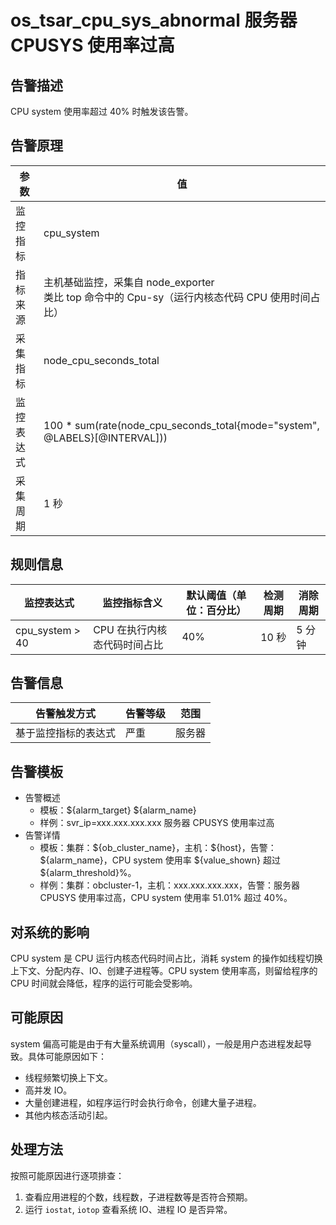# os_tsar_cpu_sys_abnormal 服务器 CPUSYS 使用率过高

## 告警描述

CPU system 使用率超过 40% 时触发该告警。

## 告警原理

| 参数 | 值 |
| --- | --- |
| 监控指标 | cpu_system |
| 指标来源 | 主机基础监控，采集自 node_exporter</br>类比 top 命令中的 Cpu-sy（运行内核态代码 CPU 使用时间占比）|
| 采集指标 | node_cpu_seconds_total |
| 监控表达式 | 100 * sum(rate(node_cpu_seconds_total{mode="system", @LABELS}[@INTERVAL])) |
| 采集周期 | 1 秒 |

## 规则信息

| 监控表达式 | 监控指标含义 | 默认阈值（单位：百分比） | 检测周期 | 消除周期 |
| --- | --- | --- | --- | --- |
| cpu_system > 40 | CPU 在执行内核态代码时间占比 | 40% | 10 秒 | 5 分钟 |

## 告警信息

| 告警触发方式 | 告警等级 | 范围 |
| --- | --- | --- |
| 基于监控指标的表达式 | 严重 | 服务器 |

## 告警模板

* 告警概述
  * 模板：\${alarm_target} ${alarm_name}
  * 样例：svr_ip=xxx.xxx.xxx.xxx 服务器 CPUSYS 使用率过高
* 告警详情
  * 模板：集群：\${ob_cluster_name}，主机：\${host}，告警：\${alarm_name}，CPU system 使用率 \${value_shown} 超过 ${alarm_threshold}%。
  * 样例：集群：obcluster-1，主机：xxx.xxx.xxx.xxx，告警：服务器 CPUSYS 使用率过高，CPU system 使用率 51.01% 超过 40%。
  
## 对系统的影响

CPU system 是 CPU 运行内核态代码时间占比，消耗 system 的操作如线程切换上下文、分配内存、IO、创建子进程等。CPU system 使用率高，则留给程序的 CPU 时间就会降低，程序的运行可能会受影响。

## 可能原因

system 偏高可能是由于有大量系统调用（syscall），一般是用户态进程发起导致。具体可能原因如下：

* 线程频繁切换上下文。
* 高并发 IO。
* 大量创建进程，如程序运行时会执行命令，创建大量子进程。
* 其他内核态活动引起。

## 处理方法

按照可能原因进行逐项排查：

1. 查看应用进程的个数，线程数，子进程数等是否符合预期。
2. 运行 `iostat`, `iotop` 查看系统 IO、进程 IO 是否异常。